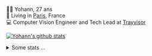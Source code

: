 <p>
  👨🏻 <bold>Yohann</bold>, 27 ans<br/>
  💼 Living in <a href="https://www.google.com/maps?q=paris">Paris</a>, France<br/>
  💻 Computer Vision Engineer and Tech Lead at <a href="https://trayvisor.com/">Trayvisor</a><br/>
</p>

<a href="https://github.com/anuraghazra/github-readme-stats"><img align="center" src="https://github-readme-stats-go94hl40s-yohann84l.vercel.app//api?username=yohann84L&show_icons=true&include_all_commits=true" alt="Yohann's github stats" /> </a>


<details>
  <summary>Some stats ...</summary><br/>
  

<!--START_SECTION:waka-->
![Code Time](http://img.shields.io/badge/Code%20Time-929%20hrs%2045%20mins-blue)

![Profile Views](http://img.shields.io/badge/Profile%20Views-0-blue)

**🐱 My GitHub Data** 

> 📦 440.7 kB Used in GitHub's Storage 
 > 
> 🏆 776 Contributions in the Year 2023
 > 
> 🚫 Not Opted to Hire
 > 
> 📜 24 Public Repositories 
 > 
> 🔑 21 Private Repositories 
 > 
**I'm an Early 🐤** 

```text
🌞 Morning                12250 commits       ████████░░░░░░░░░░░░░░░░░   31.51 % 
🌆 Daytime                21977 commits       ██████████████░░░░░░░░░░░   56.53 % 
🌃 Evening                4483 commits        ███░░░░░░░░░░░░░░░░░░░░░░   11.53 % 
🌙 Night                  169 commits         ░░░░░░░░░░░░░░░░░░░░░░░░░   00.43 % 
```
📅 **I'm Most Productive on Wednesday** 

```text
Monday                   7195 commits        █████░░░░░░░░░░░░░░░░░░░░   18.51 % 
Tuesday                  7143 commits        █████░░░░░░░░░░░░░░░░░░░░   18.37 % 
Wednesday                8823 commits        ██████░░░░░░░░░░░░░░░░░░░   22.69 % 
Thursday                 8202 commits        █████░░░░░░░░░░░░░░░░░░░░   21.10 % 
Friday                   7003 commits        █████░░░░░░░░░░░░░░░░░░░░   18.01 % 
Saturday                 144 commits         ░░░░░░░░░░░░░░░░░░░░░░░░░   00.37 % 
Sunday                   369 commits         ░░░░░░░░░░░░░░░░░░░░░░░░░   00.95 % 
```


📊 **This Week I Spent My Time On** 

```text
🕑︎ Time Zone: Europe/Paris

💬 Programming Languages: 
JavaScript               5 hrs 30 mins       ██████████░░░░░░░░░░░░░░░   39.57 % 
Python                   4 hrs 33 mins       ████████░░░░░░░░░░░░░░░░░   32.78 % 
Jupyter                  1 hr 13 mins        ██░░░░░░░░░░░░░░░░░░░░░░░   08.81 % 
YAML                     1 hr 7 mins         ██░░░░░░░░░░░░░░░░░░░░░░░   08.10 % 
CSS                      21 mins             █░░░░░░░░░░░░░░░░░░░░░░░░   02.62 % 

🔥 Editors: 
PyCharm                  6 hrs 50 mins       ████████████░░░░░░░░░░░░░   49.15 % 
WebStorm                 6 hrs 25 mins       ████████████░░░░░░░░░░░░░   46.13 % 
VS Code                  39 mins             █░░░░░░░░░░░░░░░░░░░░░░░░   04.72 % 

💻 Operating System: 
Mac                      13 hrs 55 mins      █████████████████████████   100.00 % 
```

**I Mostly Code in Python** 

```text
Python                   21 repos            █████████████░░░░░░░░░░░░   51.22 % 
Jupyter Notebook         5 repos             ███░░░░░░░░░░░░░░░░░░░░░░   12.20 % 
JavaScript               3 repos             ██░░░░░░░░░░░░░░░░░░░░░░░   07.32 % 
HTML                     2 repos             █░░░░░░░░░░░░░░░░░░░░░░░░   04.88 % 
Shell                    1 repo              █░░░░░░░░░░░░░░░░░░░░░░░░   02.44 % 
```




 Last Updated on 13/12/2023 00:28:50 UTC
<!--END_SECTION:waka-->
